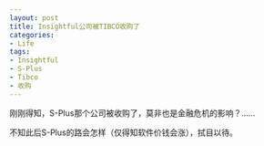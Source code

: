 ```yaml
---
layout: post
title: Insightful公司被TIBCO收购了
categories:
- Life
tags:
- Insightful
- S-Plus
- Tibco
- 收购
---
```


刚刚得知，S-Plus那个公司被收购了，莫非也是金融危机的影响？……

不知此后S-Plus的路会怎样（仅得知软件价钱会涨），拭目以待。
